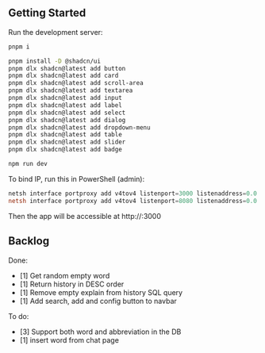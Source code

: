## Getting Started

Run the development server:

```bash
pnpm i

pnpm install -D @shadcn/ui
pnpm dlx shadcn@latest add button
pnpm dlx shadcn@latest add card
pnpm dlx shadcn@latest add scroll-area
pnpm dlx shadcn@latest add textarea
pnpm dlx shadcn@latest add input
pnpm dlx shadcn@latest add label
pnpm dlx shadcn@latest add select
pnpm dlx shadcn@latest add dialog
pnpm dlx shadcn@latest add dropdown-menu
pnpm dlx shadcn@latest add table
pnpm dlx shadcn@latest add slider
pnpm dlx shadcn@latest add badge

npm run dev
```

To bind IP, run this in PowerShell (admin):

```powershell
netsh interface portproxy add v4tov4 listenport=3000 listenaddress=0.0.0.0 connectport=3000 connectaddress=172.22.170.120
netsh interface portproxy add v4tov4 listenport=8080 listenaddress=0.0.0.0 connectport=8080 connectaddress=172.22.170.120
```

Then the app will be accessible at http://<host-machine-ip>:3000

## Backlog

Done:

* [1] Get random empty word
* [1] Return history in DESC order
* [1] Remove empty explain from history SQL query
* [1] Add search, add and config button to navbar

To do:

* [3] Support both word and abbreviation in the DB
* [1] insert word from chat page